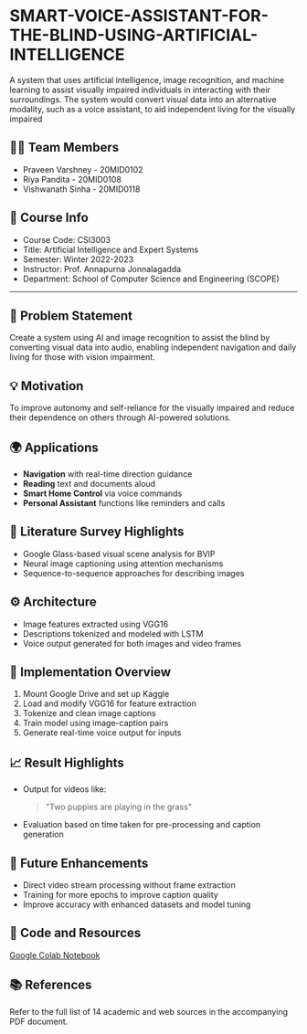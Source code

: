 # SMART-VOICE-ASSISTANT-FOR-THE-BLIND-USING-ARTIFICIAL-INTELLIGENCE
A system that uses artificial intelligence, image recognition, and machine learning to assist visually impaired individuals in interacting with their surroundings. The system would convert visual data into an alternative modality, such as a voice assistant, to aid independent living for the visually impaired

## 👨‍💻 Team Members
- Praveen Varshney - 20MID0102  
- Riya Pandita - 20MID0108  
- Vishwanath Sinha - 20MID0118  

## 📘 Course Info
- Course Code: CSI3003  
- Title: Artificial Intelligence and Expert Systems  
- Semester: Winter 2022-2023  
- Instructor: Prof. Annapurna Jonnalagadda  
- Department: School of Computer Science and Engineering (SCOPE)

---

## 🧩 Problem Statement
Create a system using AI and image recognition to assist the blind by converting visual data into audio, enabling independent navigation and daily living for those with vision impairment.

## 💡 Motivation
To improve autonomy and self-reliance for the visually impaired and reduce their dependence on others through AI-powered solutions.

## 🌍 Applications
- **Navigation** with real-time direction guidance  
- **Reading** text and documents aloud  
- **Smart Home Control** via voice commands  
- **Personal Assistant** functions like reminders and calls  

## 🧠 Literature Survey Highlights
- Google Glass-based visual scene analysis for BVIP  
- Neural image captioning using attention mechanisms  
- Sequence-to-sequence approaches for describing images  

## ⚙️ Architecture
- Image features extracted using VGG16  
- Descriptions tokenized and modeled with LSTM  
- Voice output generated for both images and video frames  

## 📝 Implementation Overview
1. Mount Google Drive and set up Kaggle  
2. Load and modify VGG16 for feature extraction  
3. Tokenize and clean image captions  
4. Train model using image-caption pairs  
5. Generate real-time voice output for inputs  

## 📈 Result Highlights
- Output for videos like:  
  > "Two puppies are playing in the grass"  
- Evaluation based on time taken for pre-processing and caption generation

## 🚀 Future Enhancements
- Direct video stream processing without frame extraction  
- Training for more epochs to improve caption quality  
- Improve accuracy with enhanced datasets and model tuning  

## 📂 Code and Resources
[Google Colab Notebook](https://colab.research.google.com/drive/11CjQPhBBnAzepRiPLWzEq5nakTbHCIR6?usp=sharing)

## 📚 References
Refer to the full list of 14 academic and web sources in the accompanying PDF document.


